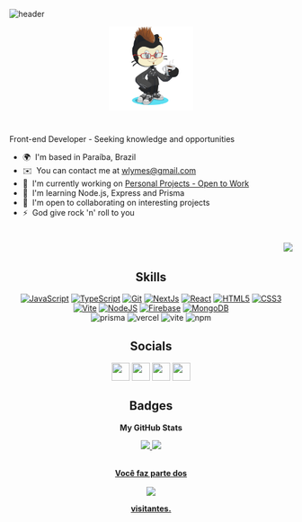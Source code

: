 ![header](https://capsule-render.vercel.app/api?type=waving&color=000&height=230&section=header&text=Hello,%20my%20name%20is%20%20Will.&fontSize=70&fontColor=fff&animation=fadeIn&fontAlignY=38&desc=Front-end%20Developer&descAlignY=55&descAlign=62&)

<div align="center">
    <img width="150px" height="150px" src="./img/readme-char.png/"/>
</div>

#

Front-end Developer - Seeking knowledge and opportunities

* 🌍  I'm based in Paraíba, Brazil
* ✉️  You can contact me at [wlymes@gmail.com](mailto:wlymes@gmail.com)
* 🚀  I'm currently working on [Personal Projects - Open to Work](http://portfolio-renovatt.vercel.app/)
* 🧠  I'm learning Node.js, Express and Prisma
* 🤝  I'm open to collaborating on interesting projects
* ⚡  God give rock 'n' roll to you

#

<p align="end">
  <a href="https://www.github.com/renovatt" target="_blank" rel="noreferrer">
    <img src="https://img.shields.io/github/followers/renovatt?logo=github&style=for-the-badge&color=22c55e&labelColor=1c1917" />
  </a>
</p>

<h2 align="center"><b>Skills</b></h2>

<p align="center">
    <a href="https://developer.mozilla.org/en-US/docs/Web/JavaScript" target="_blank" rel="noreferrer"><img src="https://raw.githubusercontent.com/danielcranney/readme-generator/main/public/icons/skills/javascript-colored.svg" width="36" height="36" alt="JavaScript" /></a>
    <a href="https://www.typescriptlang.org/" target="_blank" rel="noreferrer"><img src="https://raw.githubusercontent.com/danielcranney/readme-generator/main/public/icons/skills/typescript-colored.svg" width="36" height="36" alt="TypeScript" /></a>
    <a href="https://git-scm.com/" target="_blank" rel="noreferrer"><img src="https://raw.githubusercontent.com/danielcranney/readme-generator/main/public/icons/skills/git-colored.svg" width="36" height="36" alt="Git" /></a>
    <a href="https://nextjs.org/docs" target="_blank" rel="noreferrer"><img src="https://raw.githubusercontent.com/danielcranney/readme-generator/main/public/icons/skills/nextjs-colored-dark.svg" width="36" height="36" alt="NextJs" /></a>
    <a href="https://reactjs.org/" target="_blank" rel="noreferrer"><img src="https://raw.githubusercontent.com/danielcranney/readme-generator/main/public/icons/skills/react-colored.svg" width="36" height="36" alt="React" /></a>
    <a href="https://developer.mozilla.org/en-US/docs/Glossary/HTML5" target="_blank" rel="noreferrer"><img src="https://raw.githubusercontent.com/danielcranney/readme-generator/main/public/icons/skills/html5-colored.svg" width="36" height="36" alt="HTML5" /></a>
    <a href="https://www.w3.org/TR/CSS/#css" target="_blank" rel="noreferrer"><img src="https://raw.githubusercontent.com/danielcranney/readme-generator/main/public/icons/skills/css3-colored.svg" width="36" height="36" alt="CSS3" /></a>
    <a href="https://vitejs.dev/" target="_blank" rel="noreferrer"><img src="https://raw.githubusercontent.com/danielcranney/readme-generator/main/public/icons/skills/vite-colored.svg" width="36" height="36" alt="Vite" /></a>
    <a href="https://nodejs.org/en/" target="_blank" rel="noreferrer"><img src="https://raw.githubusercontent.com/danielcranney/readme-generator/main/public/icons/skills/nodejs-colored.svg" width="36" height="36" alt="NodeJS" /></a>
    <a href="https://firebase.google.com/" target="_blank" rel="noreferrer"><img src="https://raw.githubusercontent.com/danielcranney/readme-generator/main/public/icons/skills/firebase-colored.svg" width="36" height="36" alt="Firebase" /></a>
    <a href="https://www.mongodb.com/" target="_blank" rel="noreferrer"><img src="https://raw.githubusercontent.com/danielcranney/readme-generator/main/public/icons/skills/mongodb-colored.svg" width="36" height="36" alt="MongoDB" /></a><br/>
    <img alt="prisma" src="https://img.shields.io/badge/Prisma-3982CE?style=for-the-badge&logo=Prisma&logoColor=white">
    <img alt="vercel" src="https://img.shields.io/badge/Vercel-000000?style=for-the-badge&logo=vercel&logoColor=white">
    <img alt="vite" src="https://img.shields.io/badge/Vite-B73BFE?style=for-the-badge&logo=vite&logoColor=FFD62E">
    <img alt="npm" src="https://img.shields.io/badge/npm-CB3837?style=for-the-badge&logo=npm&logoColor=white">
</p>

<h2 align="center"><b>Socials</b></h2>

<p align="center"> 
    <a href="https://www.github.com/renovatt" target="_blank" rel="noreferrer"><img src="https://raw.githubusercontent.com/danielcranney/readme-generator/main/public/icons/socials/github-dark.svg" width="32" height="32" /></a> 
    <a href="https://www.linkedin.com/in/renovatt" target="_blank" rel="noreferrer"><img src="https://raw.githubusercontent.com/danielcranney/readme-generator/main/public/icons/socials/linkedin.svg" width="32" height="32" /></a> 
    <a href="https://www.twitch.tv/lordzethy" target="_blank" rel="noreferrer"><img src="https://raw.githubusercontent.com/danielcranney/readme-generator/main/public/icons/socials/twitch.svg" width="32" height="32" /></a>
    <a href="http://www.instagram.com/renovato.dev" target="_blank" rel="noreferrer"><img src="https://raw.githubusercontent.com/danielcranney/readme-generator/main/public/icons/socials/instagram.svg" width="32" height="32" /></a>
</p>

<h2 align="center"><b>Badges</b></h2>
<p align="center"><b>My GitHub Stats</b></p>

<div width="100%" align="center">
 <a href="https://github.com/renovatt">
  <img height="165em" src="https://github-readme-stats.vercel.app/api?username=renovatt&show_icons=true&theme=dark&include_all_commits=true&count_private=true"/>

  <img height="165em" src="https://github-readme-stats.vercel.app/api/top-langs/?username=renovatt&layout=compact&langs_count=7&theme=dark"/>

<!-- <a href="https://github.com/renovatt" align="left"><img src="https://github-readme-stats.vercel.app/api/top-langs/?username=renovatt&langs_count=10&title_color=ffffff&text_color=ffffff&icon_color=22c55e&bg_color=1c1917&hide_border=true&locale=en&custom_title=Top%20%Languages" alt="Top Languages" /></a> -->

<!-- <a href="http://www.github.com/renovatt"><img src="https://github-readme-activity-graph.cyclic.app/graph?username=renovatt&bg_color=1c1917&color=ffffff&line=22c55e&point=ffffff&area_color=1c1917&area=true&hide_border=true&custom_title=GitHub%20Commits%20Graph" alt="GitHub Commits Graph" /></a> -->
</div>

<!-- <br/>
<h2 align="center"><b>Top Repositories</b></h2>
<br/>

<div width="100%" align="center">
    <a href="https://github.com/renovatt/schedule-petshop-system" align="left"><img align="left" width="45%" src="https://github-readme-stats.vercel.app/api/pin/?username=renovatt&repo=schedule-petshop-system&title_color=ffffff&text_color=ffffff&icon_color=22c55e&bg_color=1c1917&hide_border=true&locale=en" /></a>
    <a href="https://github.com/renovatt/tree-app" align="right"><img align="right" width="45%" src="https://github-readme-stats.vercel.app/api/pin/?username=renovatt&repo=tree-app&title_color=ffffff&text_color=ffffff&icon_color=22c55e&bg_color=1c1917&hide_border=true&locale=en" /></a>
</div>
<br /><br /><br /><br />
<br /><br /><br /><br /><br /><br /><br />

<div width="100%" align="center"><a href="https://github.com/renovatt/yu-gi-oh-card-info" align="left"><img align="left" width="45%" src="https://github-readme-stats.vercel.app/api/pin/?username=renovatt&repo=yu-gi-oh-card-info&title_color=ffffff&text_color=ffffff&icon_color=22c55e&bg_color=1c1917&hide_border=true&locale=en" /></a><a href="https://github.com/renovatt/portfolio" align="right"><img align="right" width="45%" src="https://github-readme-stats.vercel.app/api/pin/?username=renovatt&repo=portfolio&title_color=ffffff&text_color=ffffff&icon_color=22c55e&bg_color=1c1917&hide_border=true&locale=en" /></a>
</div> -->

<!-- <br/><br /><br /><br /><br /> -->
<!-- <br/><br /><br /><br /><br /> -->

<div align="center">
  <br>
  <p><b>Você faz parte dos</b></p>  
  <p align="center">
    <img align="center" src="https://profile-counter.glitch.me/{renovatt}/count.svg" />
    <br/>
    <p><b>visitantes.</b></p> 
  </p> 
</div>